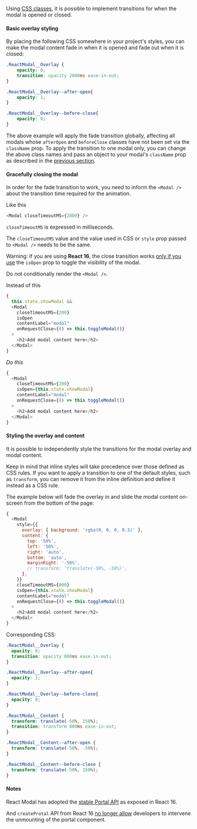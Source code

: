 Using [CSS classes](classes.md), it is possible to implement transitions for
when the modal is opened or closed.  

#### Basic overlay styling

By placing the following CSS somewhere in your project's styles, you can make the 
modal content fade in when it is opened and fade out when it is closed:

```css
.ReactModal__Overlay {
    opacity: 0;
    transition: opacity 2000ms ease-in-out;
}

.ReactModal__Overlay--after-open{
    opacity: 1;
}

.ReactModal__Overlay--before-close{
    opacity: 0;
}
```

The above example will apply the fade transition globally, affecting all modals
whose `afterOpen` and `beforeClose` classes have not been set via the
`className` prop.  To apply the transition to one modal only, you can change
the above class names and pass an object to your modal's `className` prop as
described in the [previous section](classes.md).

#### Gracefully closing the modal

In order for the fade transition to work, you need to inform the `<Modal />` about the transition time required for the animation.

Like this

```javascript
<Modal closeTimeoutMS={2000} />
```

`closeTimeoutMS` is expressed in milliseconds.

The `closeTimeoutMS` value and the value used in CSS or `style` prop passed to `<Modal />` needs to be the same.

Warning: if you are using **React 16**, the close transition works [only if you use](https://github.com/reactjs/react-modal/issues/530#issuecomment-335208533) the `isOpen` prop to toggle the visibility of the modal.

Do not conditionally render the `<Modal />`.

Instead of this

```javascript
{
  this.state.showModal &&
  <Modal
    closeTimeoutMS={200}
    isOpen
    contentLabel="modal"
    onRequestClose={() => this.toggleModal()}
  >
    <h2>Add modal content here</h2>
  </Modal>
}
```

*Do this*

```javascript
{
  <Modal
    closeTimeoutMS={200}
    isOpen={this.state.showModal}
    contentLabel="modal"
    onRequestClose={() => this.toggleModal()}
  >
    <h2>Add modal content here</h2>
  </Modal>
}
```

#### Styling the overlay and content

It is possible to independently style the transitions for the modal 
overlay and modal content. 

Keep in mind that inline styles will take precedence over those defined 
as CSS rules. If you want to apply a transition to one of the default styles,
such as `transform`, you can remove it from the inline definition and define
it instead as a CSS rule.

The example below will fade the overlay 
in and slide the modal content on-screen from the bottom of the page:

```javascript
{
  <Modal
    style={{
      overlay: { background: 'rgba(0, 0, 0, 0.3)' },
      content: {
        top: '50%',
        left: '50%',
        right: 'auto',
        bottom: 'auto',
        marginRight: '-50%',
        // transform: 'translate(-50%, -50%)',
      },
    }}
    closeTimeoutMS={800}
    isOpen={this.state.showModal}
    contentLabel="modal"
    onRequestClose={() => this.toggleModal()}
  >
    <h2>Add modal content here</h2>
  </Modal>
}
```

Corresponding CSS:

```css
.ReactModal__Overlay {
  opacity: 0;
  transition: opacity 800ms ease-in-out;
}

.ReactModal__Overlay--after-open{
  opacity: 1;
}

.ReactModal__Overlay--before-close{
  opacity: 0;
}

.ReactModal__Content {
  transform: translate(-50%, 150%);
  transition: transform 800ms ease-in-out;
}

.ReactModal__Content--after-open {
  transform: translate(-50%, -50%);
}

.ReactModal__Content--before-close {
  transform: translate(-50%, 150%);
}
```

#### Notes

React Modal has adopted the [stable Portal API](https://reactjs.org/docs/portals.html) as exposed in React 16.

And `createProtal` API from React 16 [no longer allow](https://github.com/facebook/react/issues/10826#issuecomment-355719729) developers to intervene the unmounting of the portal component.
